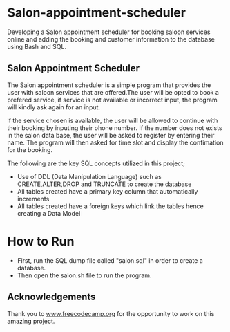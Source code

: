 # Salon-appointment-scheduler
Developing a Salon appointment scheduler for booking saloon services online and adding the booking and customer information to the database using Bash and SQL.


## Salon Appointment Scheduler

The Salon appointment scheduler is a simple program that provides the user with saloon services that are offered.The user will be opted to book a prefered service, if service is not available or incorrect input, the program will kindly ask again for an input.

if the service chosen is available, the user will be allowed to continue with their booking by inputing their phone number. If the number does not exists in the salon data base, the user will be asked to register by entering their name. The program will then asked for time slot and display the confimation for the booking.

The following are the key SQL concepts utilized in this project;

- Use of DDL (Data Manipulation Language) such as CREATE,ALTER,DROP and TRUNCATE to create the database
- All tables created have a primary key column that automatically increments
- All tables created have a foreign keys which link the tables hence creating a Data Model

# How to Run
- First, run the SQL dump file called "salon.sql" in order to create a database.
- Then open the salon.sh file to run the program.

## Acknowledgements

Thank you to www.freecodecamp.org for the opportunity to work on this amazing project.

